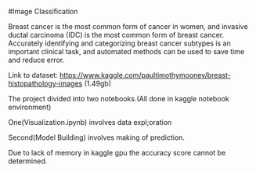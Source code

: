 #Image Classification

Breast cancer is the most common form of cancer in women, and invasive ductal carcinoma (IDC) is the most common form of breast cancer. Accurately identifying and categorizing breast cancer subtypes is an important clinical task, and automated methods can be used to save time and reduce error.

Link to dataset: https://www.kaggle.com/paultimothymooney/breast-histopathology-images (1.49gb)

The project divided into two notebooks.(All done in kaggle notebook environment)

One(Visualization.ipynb) involves data expl;oration

Second(Model Building) involves making of prediction.

Due to lack of memory in kaggle gpu the accuracy score cannot be determined. 
